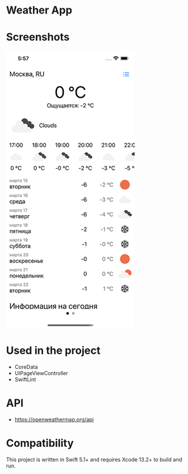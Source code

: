 # Weather App

# Screenshots
 ![](https://github.com/TheXXI/WeatherApp/blob/main/WheatherApp%20Screenshot%201.png)

# Used in the project
- CoreData
- UIPageViewController
- SwiftLint

# API
- https://openweathermap.org/api

# Compatibility
 This project is written in Swift 5.1+ and requires Xcode 13.2+ to build and run.

